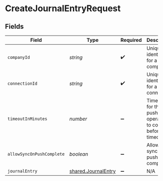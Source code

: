 # CreateJournalEntryRequest


## Fields

| Field                                                                 | Type                                                                  | Required                                                              | Description                                                           | Example                                                               |
| --------------------------------------------------------------------- | --------------------------------------------------------------------- | --------------------------------------------------------------------- | --------------------------------------------------------------------- | --------------------------------------------------------------------- |
| `companyId`                                                           | *string*                                                              | :heavy_check_mark:                                                    | Unique identifier for a company.                                      | 8a210b68-6988-11ed-a1eb-0242ac120002                                  |
| `connectionId`                                                        | *string*                                                              | :heavy_check_mark:                                                    | Unique identifier for a connection.                                   | 2e9d2c44-f675-40ba-8049-353bfcb5e171                                  |
| `timeoutInMinutes`                                                    | *number*                                                              | :heavy_minus_sign:                                                    | Time limit for the push operation to complete before it is timed out. |                                                                       |
| `allowSyncOnPushComplete`                                             | *boolean*                                                             | :heavy_minus_sign:                                                    | Allow a sync upon push completion.                                    |                                                                       |
| `journalEntry`                                                        | [shared.JournalEntry](../../../sdk/models/shared/journalentry.md)     | :heavy_minus_sign:                                                    | N/A                                                                   |                                                                       |